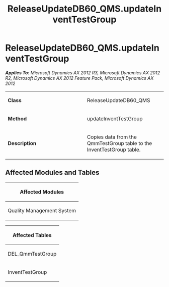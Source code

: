 ﻿---
title: ReleaseUpdateDB60_QMS.updateInventTestGroup
TOCTitle: ReleaseUpdateDB60_QMS.updateInventTestGroup
ms:assetid: 805783ce-82d2-02b0-9ae1-663e485a33ba
ms:mtpsurl: https://msdn.microsoft.com/en-us/library/JJ685897(v=AX.60)
ms:contentKeyID: 49709350
ms.date: 05/18/2015
mtps_version: v=AX.60
---

# ReleaseUpdateDB60\_QMS.updateInventTestGroup 


_**Applies To:** Microsoft Dynamics AX 2012 R3, Microsoft Dynamics AX 2012 R2, Microsoft Dynamics AX 2012 Feature Pack, Microsoft Dynamics AX 2012_

<table>
<colgroup>
<col style="width: 50%" />
<col style="width: 50%" />
</colgroup>
<tbody>
<tr class="odd">
<td><p><strong>Class</strong></p></td>
<td><p>ReleaseUpdateDB60_QMS</p></td>
</tr>
<tr class="even">
<td><p><strong>Method</strong></p></td>
<td><p>updateInventTestGroup</p></td>
</tr>
<tr class="odd">
<td><p><strong>Description</strong></p></td>
<td><p>Copies data from the QmmTestGroup table to the InventTestGroup table.</p></td>
</tr>
</tbody>
</table>


## Affected Modules and Tables

<table>
<colgroup>
<col style="width: 100%" />
</colgroup>
<thead>
<tr class="header">
<th><p>Affected Modules</p></th>
</tr>
</thead>
<tbody>
<tr class="odd">
<td><p>Quality Management System</p></td>
</tr>
</tbody>
</table>


<table>
<colgroup>
<col style="width: 100%" />
</colgroup>
<thead>
<tr class="header">
<th><p>Affected Tables</p></th>
</tr>
</thead>
<tbody>
<tr class="odd">
<td><p>DEL_QmmTestGroup</p></td>
</tr>
<tr class="even">
<td><p>InventTestGroup</p></td>
</tr>
</tbody>
</table>

  


